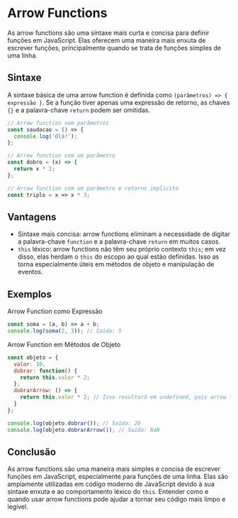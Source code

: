# Arrow Functions

As arrow functions são uma sintaxe mais curta e concisa para definir funções em JavaScript. Elas oferecem uma maneira mais enxuta de escrever funções, principalmente quando se trata de funções simples de uma linha.

## Sintaxe

A sintaxe básica de uma arrow function é definida como `(parâmetros) => { expressão }`. Se a função tiver apenas uma expressão de retorno, as chaves `{}` e a palavra-chave `return` podem ser omitidas.

```js
// Arrow function sem parâmetros
const saudacao = () => {
  console.log('Olá!');
};

// Arrow function com um parâmetro
const dobro = (x) => {
  return x * 2;
};

// Arrow function com um parâmetro e retorno implícito
const triplo = x => x * 3;
```

## Vantagens

- Sintaxe mais concisa: arrow functions eliminam a necessidade de digitar a palavra-chave `function` e a palavra-chave `return` em muitos casos.
- `this` léxico: arrow functions não têm seu próprio contexto `this`; em vez disso, elas herdam o `this` do escopo ao qual estão definidas. Isso as torna especialmente úteis em métodos de objeto e manipulação de eventos.

## Exemplos

Arrow Function como Expressão

```js
const soma = (a, b) => a + b;
console.log(soma(2, 3)); // Saída: 5
```

Arrow Function em Métodos de Objeto

```js
const objeto = {
  valor: 10,
  dobrar: function() {
    return this.valor * 2;
  },
  dobrarArrow: () => {
    return this.valor * 2; // Isso resultará em undefined, pois arrow functions não têm seu próprio 'this'
  }
};

console.log(objeto.dobrar()); // Saída: 20
console.log(objeto.dobrarArrow()); // Saída: NaN
```

## Conclusão

As arrow functions são uma maneira mais simples e concisa de escrever funções em JavaScript, especialmente para funções de uma linha. Elas são amplamente utilizadas em código moderno de JavaScript devido à sua sintaxe enxuta e ao comportamento léxico do `this`. Entender como e quando usar arrow functions pode ajudar a tornar seu código mais limpo e legível.